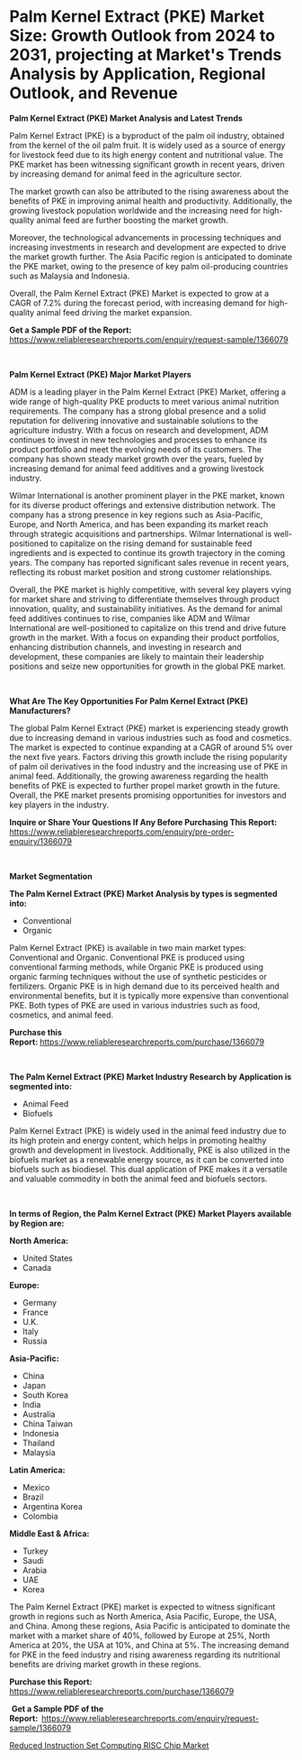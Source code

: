 <p><h1>Palm Kernel Extract (PKE) Market Size: Growth Outlook from 2024 to 2031, projecting at Market's Trends Analysis by Application, Regional Outlook, and Revenue</h1></p><p><strong>Palm Kernel Extract (PKE) Market Analysis and Latest Trends</strong></p>
<p><p>Palm Kernel Extract (PKE) is a byproduct of the palm oil industry, obtained from the kernel of the oil palm fruit. It is widely used as a source of energy for livestock feed due to its high energy content and nutritional value. The PKE market has been witnessing significant growth in recent years, driven by increasing demand for animal feed in the agriculture sector.</p><p>The market growth can also be attributed to the rising awareness about the benefits of PKE in improving animal health and productivity. Additionally, the growing livestock population worldwide and the increasing need for high-quality animal feed are further boosting the market growth.</p><p>Moreover, the technological advancements in processing techniques and increasing investments in research and development are expected to drive the market growth further. The Asia Pacific region is anticipated to dominate the PKE market, owing to the presence of key palm oil-producing countries such as Malaysia and Indonesia.</p><p>Overall, the Palm Kernel Extract (PKE) Market is expected to grow at a CAGR of 7.2% during the forecast period, with increasing demand for high-quality animal feed driving the market expansion.</p></p>
<p><strong>Get a Sample PDF of the Report:&nbsp;</strong> <a href="https://www.reliableresearchreports.com/enquiry/request-sample/1366079">https://www.reliableresearchreports.com/enquiry/request-sample/1366079</a></p>
<p>&nbsp;</p>
<p><strong>Palm Kernel Extract (PKE) Major Market Players</strong></p>
<p><p>ADM is a leading player in the Palm Kernel Extract (PKE) Market, offering a wide range of high-quality PKE products to meet various animal nutrition requirements. The company has a strong global presence and a solid reputation for delivering innovative and sustainable solutions to the agriculture industry. With a focus on research and development, ADM continues to invest in new technologies and processes to enhance its product portfolio and meet the evolving needs of its customers. The company has shown steady market growth over the years, fueled by increasing demand for animal feed additives and a growing livestock industry.</p><p>Wilmar International is another prominent player in the PKE market, known for its diverse product offerings and extensive distribution network. The company has a strong presence in key regions such as Asia-Pacific, Europe, and North America, and has been expanding its market reach through strategic acquisitions and partnerships. Wilmar International is well-positioned to capitalize on the rising demand for sustainable feed ingredients and is expected to continue its growth trajectory in the coming years. The company has reported significant sales revenue in recent years, reflecting its robust market position and strong customer relationships.</p><p>Overall, the PKE market is highly competitive, with several key players vying for market share and striving to differentiate themselves through product innovation, quality, and sustainability initiatives. As the demand for animal feed additives continues to rise, companies like ADM and Wilmar International are well-positioned to capitalize on this trend and drive future growth in the market. With a focus on expanding their product portfolios, enhancing distribution channels, and investing in research and development, these companies are likely to maintain their leadership positions and seize new opportunities for growth in the global PKE market.</p></p>
<p>&nbsp;</p>
<p><strong>What Are The Key Opportunities For Palm Kernel Extract (PKE) Manufacturers?</strong></p>
<p><p>The global Palm Kernel Extract (PKE) market is experiencing steady growth due to increasing demand in various industries such as food and cosmetics. The market is expected to continue expanding at a CAGR of around 5% over the next five years. Factors driving this growth include the rising popularity of palm oil derivatives in the food industry and the increasing use of PKE in animal feed. Additionally, the growing awareness regarding the health benefits of PKE is expected to further propel market growth in the future. Overall, the PKE market presents promising opportunities for investors and key players in the industry.</p></p>
<p><strong>Inquire or Share Your Questions If Any Before Purchasing This Report:</strong> <a href="https://www.reliableresearchreports.com/enquiry/pre-order-enquiry/1366079">https://www.reliableresearchreports.com/enquiry/pre-order-enquiry/1366079</a></p>
<p>&nbsp;</p>
<p><strong>Market Segmentation</strong></p>
<p><strong>The Palm Kernel Extract (PKE) Market Analysis by types is segmented into:</strong></p>
<p><ul><li>Conventional</li><li>Organic</li></ul></p>
<p><p>Palm Kernel Extract (PKE) is available in two main market types: Conventional and Organic. Conventional PKE is produced using conventional farming methods, while Organic PKE is produced using organic farming techniques without the use of synthetic pesticides or fertilizers. Organic PKE is in high demand due to its perceived health and environmental benefits, but it is typically more expensive than conventional PKE. Both types of PKE are used in various industries such as food, cosmetics, and animal feed.</p></p>
<p><strong>Purchase this Report:&nbsp;</strong><a href="https://www.reliableresearchreports.com/purchase/1366079">https://www.reliableresearchreports.com/purchase/1366079</a></p>
<p>&nbsp;</p>
<p><strong>The Palm Kernel Extract (PKE) Market Industry Research by Application is segmented into:</strong></p>
<p><ul><li>Animal Feed</li><li>Biofuels</li></ul></p>
<p><p>Palm Kernel Extract (PKE) is widely used in the animal feed industry due to its high protein and energy content, which helps in promoting healthy growth and development in livestock. Additionally, PKE is also utilized in the biofuels market as a renewable energy source, as it can be converted into biofuels such as biodiesel. This dual application of PKE makes it a versatile and valuable commodity in both the animal feed and biofuels sectors.</p></p>
<p>&nbsp;</p>
<p><strong>In terms of Region, the Palm Kernel Extract (PKE) Market Players available by Region are:</strong></p>
<p>
    <p> <strong> North America: </strong>
        <ul>
            <li>United States</li>
            <li>Canada</li>
        </ul>
        </p> 
    <p> <strong> Europe: </strong>
        <ul>
            <li>Germany</li>
            <li>France</li>
            <li>U.K.</li>
            <li>Italy</li>
            <li>Russia</li>
        </ul>
        </p> 
    <p> <strong> Asia-Pacific: </strong>
        <ul>
            <li>China</li>
            <li>Japan</li>
            <li>South Korea</li>
            <li>India</li>
            <li>Australia</li>
            <li>China Taiwan</li>
            <li>Indonesia</li>
            <li>Thailand</li>
            <li>Malaysia</li>
        </ul>
        </p> 
    <p> <strong> Latin America: </strong>
        <ul>
            <li>Mexico</li>
            <li>Brazil</li>
            <li>Argentina Korea</li>
            <li>Colombia</li>
        </ul>
        </p> 
    <p> <strong> Middle East & Africa: </strong>
        <ul>
            <li>Turkey</li>
            <li>Saudi</li>
            <li>Arabia</li>
            <li>UAE</li>
            <li>Korea</li>
        </ul>
    </p>
    </p>
<p><p>The Palm Kernel Extract (PKE) market is expected to witness significant growth in regions such as North America, Asia Pacific, Europe, the USA, and China. Among these regions, Asia Pacific is anticipated to dominate the market with a market share of 40%, followed by Europe at 25%, North America at 20%, the USA at 10%, and China at 5%. The increasing demand for PKE in the feed industry and rising awareness regarding its nutritional benefits are driving market growth in these regions.</p></p>
<p><strong>Purchase this Report: </strong><a href="https://www.reliableresearchreports.com/purchase/1366079">https://www.reliableresearchreports.com/purchase/1366079</a></p>
<p>&nbsp;<strong>Get a Sample PDF of the Report:&nbsp;&nbsp;</strong><a href="https://www.reliableresearchreports.com/enquiry/request-sample/1366079">https://www.reliableresearchreports.com/enquiry/request-sample/1366079</a></p>
<p><strong></strong></p>
<p><p><a href="https://crocus-run-b5a.notion.site/Insights-into-Reduced-Instruction-Set-Computing-RISC-Chip-Market-Size-Analysing-Market-Share-Trend-208374a3cbc74c659064955ec8260292">Reduced Instruction Set Computing RISC Chip Market</a></p></p>